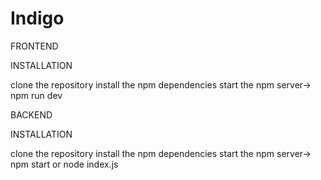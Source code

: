 # Indigo

FRONTEND

INSTALLATION

clone the repository
install the npm dependencies
start the npm server-> npm run dev

BACKEND


INSTALLATION

clone the repository
install the npm dependencies
start the npm server-> npm start or node index.js
